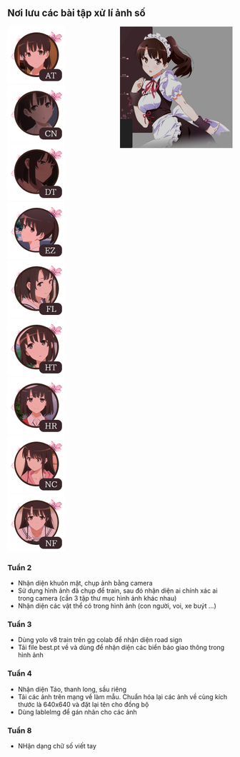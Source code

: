 <h2> Nơi lưu các bài tập xử lí ảnh số </h2>
<div style="display: flex; justify-content: center;">
<div style="flex: 1; text-align: left;">
<img src="./img/selection-mod-autoplay@2x.png" alt="drawing" width = "128"/>
<img src="./img/selection-mod-cinema@2x.png" alt="drawing" width = "128"/>
<img src="./img/selection-mod-doubletime@2x.png" alt="drawing" width = "128"/>
<img src="./img/selection-mod-easy@2x.png" alt="drawing" width = "128"/>
<img src="./img/selection-mod-flashlight@2x.png" alt="drawing" width = "128"/>
<img src="./img/selection-mod-halftime@2x.png" alt="drawing" width = "128"/>
<img src="./img/selection-mod-hardrock@2x.png" alt="drawing" width = "128"/>
<img src="./img/selection-mod-nightcore@2x.png" alt="drawing" width = "128"/>
<img src="./img/selection-mod-nofail@2x.png" alt="drawing" width = "128"/>

</div>
<div style="flex: 1;">
<img src="./img/qw.png" width="" />
</div>
</div>
<h3> Tuần 2 </h3>

- Nhận diện khuôn mặt, chụp ảnh bằng camera
- Sử dụng hình ảnh đã chụp để train, sau đó nhận diện ai chính xác ai trong camera (cần 3 tập thư mục hình ảnh khác nhau)
- Nhận diện các vật thể có trong hình ảnh (con người, voi, xe buýt ...)

<h3> Tuần 3 </h3>

- Dùng yolo v8 train trên gg colab để nhận diện road sign
- Tải file best.pt về và dùng để nhận diện các biển báo giao thông trong hình ảnh

<h3> Tuần 4 </h3>

- Nhận diện Táo, thanh long, sầu riêng
- Tải các ảnh trên mạng về làm mẫu. Chuẩn hóa lại các ảnh về cùng kích thước là 640x640 và đặt lại tên cho đồng bộ
- Dùng lableImg để gán nhãn cho các ảnh

<h3> Tuần 8 </h3>

- NHận dạng chữ số viết tay
